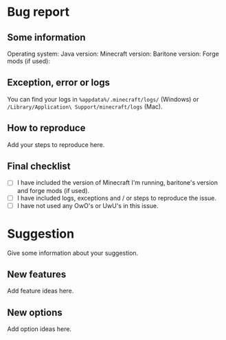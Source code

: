 # Bug report

## Some information
Operating system:
Java version:
Minecraft version:
Baritone version:
Forge mods (if used): 

## Exception, error or logs
You can find your logs in `%appdata%/.minecraft/logs/` (Windows) or `/Library/Application\ Support/minecraft/logs` (Mac).

## How to reproduce
Add your steps to reproduce here.

## Final checklist
- [ ] I have included the version of Minecraft I'm running, baritone's version and forge mods (if used).
- [ ] I have included logs, exceptions and / or steps to reproduce the issue.
- [ ] I have not used any OwO's or UwU's in this issue.

# Suggestion
Give some information about your suggestion.

## New features
Add feature ideas here.

## New options
Add option ideas here.
